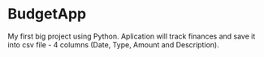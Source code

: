 # BudgetApp

My first big project using Python. Aplication will track finances and save it into csv file - 4 columns (Date, Type, Amount and Description). 
